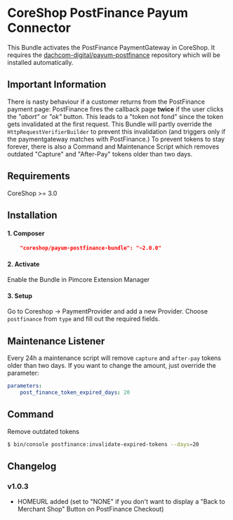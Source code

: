 # CoreShop PostFinance Payum Connector
This Bundle activates the PostFinance PaymentGateway in CoreShop.
It requires the [dachcom-digital/payum-postfinance](https://github.com/dachcom-digital/payum-postfinance) repository which will be installed automatically.

## Important Information
There is nasty behaviour if a customer returns from the PostFinance payment page: PostFinance fires the callback page **twice** if the user clicks the *"abort"* or *"ok"* button. This leads to a "token not fond" since the token gets invalidated at the first request.
This Bundle will partly override the `HttpRequestVerifierBuilder` to prevent this invalidation (and triggers only if the paymentgateway matches with PostFinance.)
To prevent tokens to stay forever, there is also a Command and Maintenance Script which removes outdated "Capture" and "After-Pay" tokens older than two days.

## Requirements
CoreShop >= 3.0

## Installation

#### 1. Composer
```json
    "coreshop/payum-postfinance-bundle": "~2.0.0"
```

#### 2. Activate
Enable the Bundle in Pimcore Extension Manager

#### 3. Setup
Go to Coreshop -> PaymentProvider and add a new Provider. Choose `postfinance` from `type` and fill out the required fields.

## Maintenance Listener
Every 24h a maintenance script will remove `capture` and `after-pay` tokens older than two days.
If you want to change the amount, just override the parameter:

```yml
parameters:
    post_finance_token_expired_days: 20
```

## Command
Remove outdated tokens
```bash
$ bin/console postfinance:invalidate-expired-tokens --days=20
```

## Changelog

### v1.0.3
- HOMEURL added (set to "NONE" if you don't want to display a "Back to Merchant Shop" Button on PostFinance Checkout)
